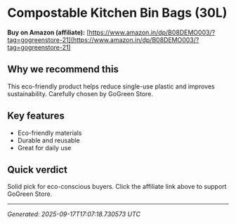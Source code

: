 # Compostable Kitchen Bin Bags (30L)

**Buy on Amazon (affiliate):** [https://www.amazon.in/dp/B08DEMO003/?tag=gogreenstore-21](https://www.amazon.in/dp/B08DEMO003/?tag=gogreenstore-21)


## Why we recommend this

This eco-friendly product helps reduce single-use plastic and improves sustainability. Carefully chosen by GoGreen Store.


## Key features

- Eco-friendly materials
- Durable and reusable
- Great for daily use


## Quick verdict

Solid pick for eco-conscious buyers. Click the affiliate link above to support GoGreen Store.


---

*Generated: 2025-09-17T17:07:18.730573 UTC*
